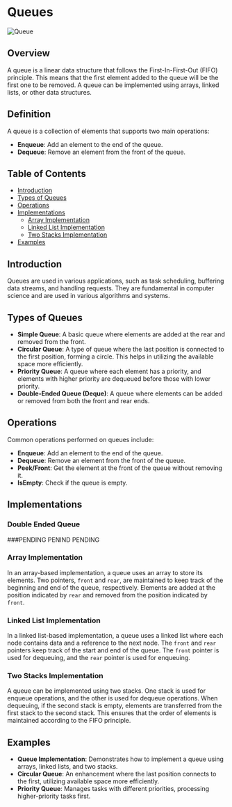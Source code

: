 # Queues

![Queue](https://media.geeksforgeeks.org/wp-content/cdn-uploads/20221213113312/Queue-Data-Structures.png)

## Overview

A queue is a linear data structure that follows the First-In-First-Out (FIFO) principle. This means that the first element added to the queue will be the first one to be removed. A queue can be implemented using arrays, linked lists, or other data structures.

## Definition

A queue is a collection of elements that supports two main operations:
- **Enqueue**: Add an element to the end of the queue.
- **Dequeue**: Remove an element from the front of the queue.

## Table of Contents
- [Introduction](#introduction)
- [Types of Queues](#types-of-queues)
- [Operations](#operations)
- [Implementations](#implementations)
  - [Array Implementation](#array-implementation)
  - [Linked List Implementation](#linked-list-implementation)
  - [Two Stacks Implementation](#two-stacks-implementation)
- [Examples](#examples)

## Introduction

Queues are used in various applications, such as task scheduling, buffering data streams, and handling requests. They are fundamental in computer science and are used in various algorithms and systems.

## Types of Queues

- **Simple Queue**: A basic queue where elements are added at the rear and removed from the front.
- **Circular Queue**: A type of queue where the last position is connected to the first position, forming a circle. This helps in utilizing the available space more efficiently.
- **Priority Queue**: A queue where each element has a priority, and elements with higher priority are dequeued before those with lower priority.
- **Double-Ended Queue (Deque)**: A queue where elements can be added or removed from both the front and rear ends.

## Operations

Common operations performed on queues include:

- **Enqueue**: Add an element to the end of the queue.
- **Dequeue**: Remove an element from the front of the queue.
- **Peek/Front**: Get the element at the front of the queue without removing it.
- **IsEmpty**: Check if the queue is empty.

## Implementations

### Double Ended Queue


###PENDING PENIND PENDING



### Array Implementation

In an array-based implementation, a queue uses an array to store its elements. Two pointers, `front` and `rear`, are maintained to keep track of the beginning and end of the queue, respectively. Elements are added at the position indicated by `rear` and removed from the position indicated by `front`.

### Linked List Implementation

In a linked list-based implementation, a queue uses a linked list where each node contains data and a reference to the next node. The `front` and `rear` pointers keep track of the start and end of the queue. The `front` pointer is used for dequeuing, and the `rear` pointer is used for enqueuing.

### Two Stacks Implementation

A queue can be implemented using two stacks. One stack is used for enqueue operations, and the other is used for dequeue operations. When dequeuing, if the second stack is empty, elements are transferred from the first stack to the second stack. This ensures that the order of elements is maintained according to the FIFO principle.

## Examples

- **Queue Implementation**: Demonstrates how to implement a queue using arrays, linked lists, and two stacks.
- **Circular Queue**: An enhancement where the last position connects to the first, utilizing available space more efficiently.
- **Priority Queue**: Manages tasks with different priorities, processing higher-priority tasks first.
